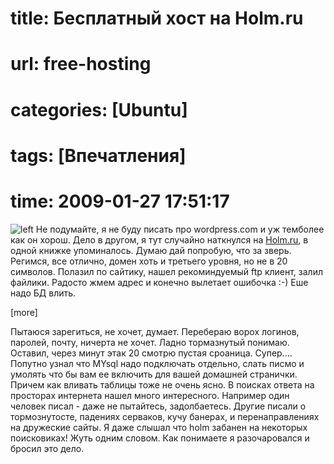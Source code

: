 # title: Бесплатный хост на Holm.ru
# url: free-hosting
# categories: [Ubuntu]
# tags: [Впечатления]
# time: 2009-01-27 17:51:17

![left](~hosting.jpg)
Не подумайте, я не буду писать про wordpress.com и уж темболее как он хорош. Дело в  другом, я тут случайно наткнулся на [Holm.ru](http://holm.ru), в одной книжке упоминалось. Думаю дай попробую, что за зверь. Регимся, все отлично, домен хоть и третьего уровня, но не в 20 символов. Полазил по сайтику, нашел рекоминдуемый ftp клиент, залил файлики. Радосто жмем адрес и конечно вылетает ошибочка :-) Еше надо БД влить. 

[more]

Пытаюся зарегиться, не хочет, думает. Перебераю ворох логинов, паролей, почту, ничерта не хочет. Ладно тормазнутый понимаю. Оставил, через минут этак 20 смотрю пустая сроаница. Супер.... Попутно узнал что MYsql надо подключать отдельно, слать писмо и умолять что бы вам ее включить для вашей домашней странички. Причем  как вливать таблицы тоже не очень ясно. В поисках ответа на просторах интернета нашел много интересного. Например один человек писал - даже не пытайтесь, задолбаетесь. Другие писали о тормознутосте, падениях серваков, кучу банерах, и перенаправлениях на дружеские сайты. Я даже слышал что holm забанен на некоторых поисковиках! Жуть одним словом. Как понимаете я разочаровался и бросил это дело.
